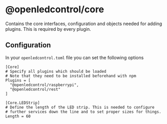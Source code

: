 # @openledcontrol/core

Contains the core interfaces, configuration and objects needed for adding plugins. This is required by every plugin.

## Configuration

In your `openledcontrol.toml` file you can set the following options

```
[Core]
# Specify all plugins which should be loaded
# Note that they need to be installed beforehand with npm
Plugins = [
  "@openledcontrol/raspberrypi",
  "@openledcontrol/rest"
]

[Core.LEDStrip]
# Define the length of the LED strip. This is needed to configure
# further services down the line and to set proper sizes for things.
Length = 60
```
